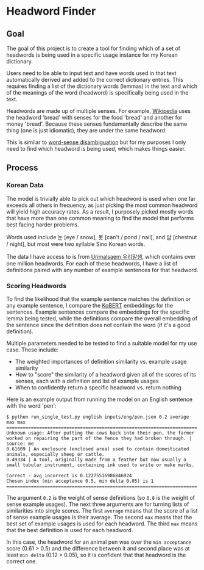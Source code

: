 # Headword Finder

## Goal

The goal of this project is to create a tool for finding which of a set of headwords is being used in a specific usage instance for my Korean dictionary.

Users need to be able to input text and have words used in that text automatically derived and added to the correct dictionary entries. This requires finding a list of the
dictionary words (lemmas) in the text and which of the meanings of the word (headword) is specifically being used in the text.

Headwords are made up of multiple senses. For example, [Wikipedia](https://en.wikipedia.org/wiki/Lemma_(morphology)#Headword) uses the headword 'bread' with senses for the 
food 'bread' and another for money 'bread'. Because these senses fundamentally describe the same thing (one is just idiomatic), they are under the same headword.

This is similar to [word-sense disambiguation](https://en.wikipedia.org/wiki/Word-sense_disambiguation) but for my purposes I only need to find which headword is being used, 
which makes things easier.

## Process

### Korean Data

The model is trivially able to pick out which headword is used when one far exceeds all others in frequency, as just picking the most common headword will yield high accuracy rates. As a result, I purposely picked mostly words that have more than one common meaning to find the model that performs best facing harder problems.

Words used include 눈 \[eye / snow\], 못 \[can't / pond / nail\], and 밤 \[chestnut / night\], but most were two syllable Sino Korean words.

The data I have access to is from [Urimalsaem 우리말샘](https://opendict.korean.go.kr/main), which contains over one million headwords.
For each of these headwords, I have a list of definitions paired with any number of example sentences for that headword.

### Scoring Headwords

To find the likelihood that the example sentence matches the definition or any example sentence, I compare the [KoBERT](https://github.com/SKTBrain/KoBERT) embeddings for
the sentences. Example sentences compare the embeddings for the specific lemma being tested, while the definitions compare the overall embedding of the sentence since the
definition does not contain the word (if it's a good definition).

Multiple parameters needed to be tested to find a suitable model for my use case. These include:
- The weighted importances of definition similarity vs. example usage similarity
- How to "score" the similarity of a headword given all of the scores of its senses, each with a definition and list of example usages
- When to confidently return a specific headword vs. return nothing

Here is an example output from running the model on an English sentence with the word 'pen':
```
$ python run_single_test.py english inputs/eng/pen.json 0.2 average max max 
======================================================================
Unknown usage: After putting the cows back into their pen, the farmer worked on repairing the part of the fence they had broken through. | source: me
0.61609 | An enclosure (enclosed area) used to contain domesticated animals, especially sheep or cattle.
0.49334 | A tool, originally made from a feather but now usually a small tubular instrument, containing ink used to write or make marks.

Correct - avg incorrect is 0.12275516986846924
Chosen index (min acceptance 0.5, min delta 0.05) is 1
======================================================================
```
The argument `0.2` is the weight of sense definitions (so `0.8` is the weight of sense example usages).
The next three arguments are for turning lists of similarities into single scores.
The first `average` means that the score of a list of sense example usages is their average.
The second `max` means that the best set of example usages is used for each headword.
The third `max` means that the best definition is used for each headword.

In this case, the headword for an animal pen was over the `min acceptance` score (0.61 > 0.5) and the difference between it and second place was at least `min delta` (0.12 > 0.05), so it is confident that that headword is the correct one.








